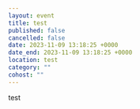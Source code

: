 ```yaml
---
layout: event
title: test
published: false
cancelled: false
date: 2023-11-09 13:18:25 +0000
date_end: 2023-11-09 13:18:25 +0000
location: test
category: ""
cohost: ""
---
```

test
